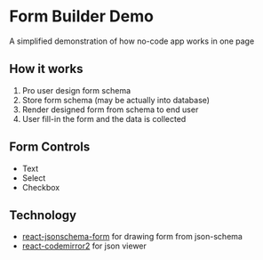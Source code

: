 # Form Builder Demo

A simplified demonstration of how no-code app works in one page

## How it works

1. Pro user design form schema
2. Store form schema (may be actually into database)
3. Render designed form from schema to end user
4. User fill-in the form and the data is collected

## Form Controls

* Text
* Select
* Checkbox

## Technology

* [react-jsonschema-form](https://github.com/rjsf-team/react-jsonschema-form) for drawing form from json-schema
* [react-codemirror2](https://github.com/scniro/react-codemirror2) for json viewer
